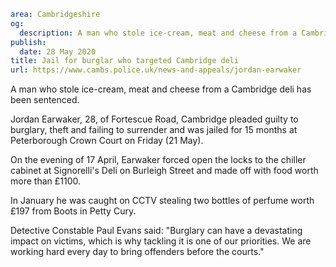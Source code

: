 ```yaml
area: Cambridgeshire
og:
  description: A man who stole ice-cream, meat and cheese from a Cambridge deli has been sentenced.
publish:
  date: 28 May 2020
title: Jail for burglar who targeted Cambridge deli
url: https://www.cambs.police.uk/news-and-appeals/jordan-earwaker
```

A man who stole ice-cream, meat and cheese from a Cambridge deli has been sentenced.

Jordan Earwaker, 28, of Fortescue Road, Cambridge pleaded guilty to burglary, theft and failing to surrender and was jailed for 15 months at Peterborough Crown Court on Friday (21 May).

On the evening of 17 April, Earwaker forced open the locks to the chiller cabinet at Signorelli's Deli on Burleigh Street and made off with food worth more than £1100.

In January he was caught on CCTV stealing two bottles of perfume worth £197 from Boots in Petty Cury.

Detective Constable Paul Evans said: "Burglary can have a devastating impact on victims, which is why tackling it is one of our priorities. We are working hard every day to bring offenders before the courts."
